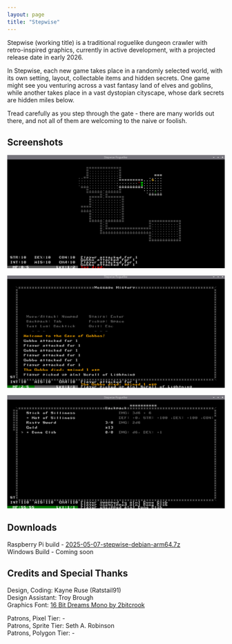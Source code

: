 ```yaml
---
layout: page
title: "Stepwise"
---
```


Stepwise (working title) is a traditional roguelike dungeon crawler with retro-inspired graphics, currently in active development, with a projected release date in early 2026.

In Stepwise, each new game takes place in a randomly selected world, with its own setting, layout, collectable items and hidden secrets. One game might see you venturing across a vast fantasy land of elves and goblins, while another takes place in a vast dystopian cityscape, whose dark secrets are hidden miles below.

Tread carefully as you step through the gate - there are many worlds out there, and not all of them are welcoming to the naive or foolish.

## Screenshots

![wip_gameplay](/assets/pages/Stepwise/screenshot_wip_gameplay.png)

![wip_log](/assets/pages/Stepwise/screenshot_wip_log.png)

![wip_inventory](/assets/pages/Stepwise/screenshot_wip_inventory.png)

## Downloads

Raspberry Pi build - [2025-05-07-stepwise-debian-arm64.7z](https://www.dropbox.com/scl/fi/5k4oz36dzzc4lq9svu06i/2025-05-07-stepwise-debian-arm64.7z?rlkey=8xqgooxovufy08s425bn2w9wy&st=a6cqnncl&dl=1)  
Windows Build - Coming soon  

## Credits and Special Thanks

Design, Coding: Kayne Ruse (Ratstail91)  
Design Assistant: Troy Brough  
Graphics Font: [16 Bit Dreams Mono by 2bitcrook](https://2bitcrook.itch.io/44-game-boy-fonts)  

Patrons, Pixel Tier: -  
Patrons, Sprite Tier: Seth A. Robinson  
Patrons, Polygon Tier: -  
